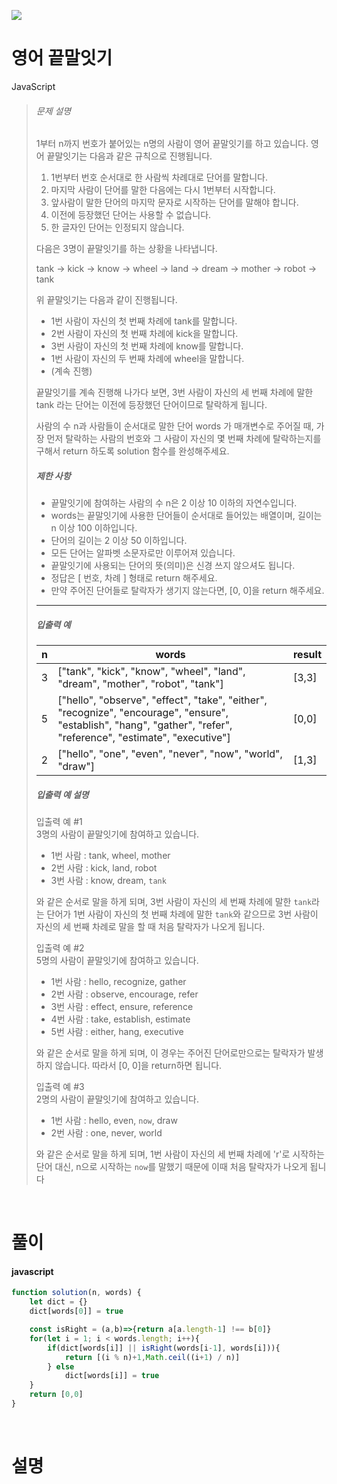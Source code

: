 ![](/img/programmers.png)

# 영어 끝말잇기

JavaScript 

>###### 문제 설명
>
>1부터 n까지 번호가 붙어있는 n명의 사람이 영어 끝말잇기를 하고 있습니다. 영어 끝말잇기는 다음과 같은 규칙으로 진행됩니다. 
>
>1.  1번부터 번호 순서대로 한 사람씩 차례대로 단어를 말합니다. 
>2.  마지막 사람이 단어를 말한 다음에는 다시 1번부터 시작합니다. 
>3.  앞사람이 말한 단어의 마지막 문자로 시작하는 단어를 말해야 합니다. 
>4.  이전에 등장했던 단어는 사용할 수 없습니다. 
>5.  한 글자인 단어는 인정되지 않습니다. 
>
>다음은 3명이 끝말잇기를 하는 상황을 나타냅니다. 
>
>tank → kick → know → wheel → land → dream → mother → robot → tank
>
>위 끝말잇기는 다음과 같이 진행됩니다.
>
>-   1번 사람이 자신의 첫 번째 차례에 tank를 말합니다.
>-   2번 사람이 자신의 첫 번째 차례에 kick을 말합니다.
>-   3번 사람이 자신의 첫 번째 차례에 know를 말합니다.
>-   1번 사람이 자신의 두 번째 차례에 wheel을 말합니다.
>-   (계속 진행)
>
>끝말잇기를 계속 진행해 나가다 보면, 3번 사람이 자신의 세 번째 차례에 말한 tank 라는 단어는 이전에 등장했던 단어이므로 탈락하게 됩니다. 
>
>사람의 수 n과 사람들이 순서대로 말한 단어 words 가 매개변수로 주어질 때, 가장 먼저 탈락하는 사람의 번호와 그 사람이 자신의 몇 번째 차례에 탈락하는지를 구해서 return 하도록 solution 함수를 완성해주세요.
>
>##### 제한 사항
>
>-   끝말잇기에 참여하는 사람의 수 n은 2 이상 10 이하의 자연수입니다.
>-   words는 끝말잇기에 사용한 단어들이 순서대로 들어있는 배열이며, 길이는 n 이상 100 이하입니다.
>-   단어의 길이는 2 이상 50 이하입니다.
>-   모든 단어는 알파벳 소문자로만 이루어져 있습니다.
>-   끝말잇기에 사용되는 단어의 뜻(의미)은 신경 쓰지 않으셔도 됩니다.
>-   정답은 [ 번호, 차례 ] 형태로 return 해주세요.
>-   만약 주어진 단어들로 탈락자가 생기지 않는다면, [0, 0]을 return 해주세요.
>
>* * * * *
>
>##### 입출력 예
>
>| n | words | result |
>| --- | --- | --- |
>| 3 | ["tank", "kick", "know", "wheel", "land", "dream", "mother", "robot", "tank"] | [3,3] |
>| 5 | ["hello", "observe", "effect", "take", "either", "recognize", "encourage", "ensure", "establish", "hang", "gather", "refer", "reference", "estimate", "executive"] | [0,0] |
>| 2 | ["hello", "one", "even", "never", "now", "world", "draw"] | [1,3] |
>
>##### 입출력 예 설명
>
>입출력 예 #1\
>3명의 사람이 끝말잇기에 참여하고 있습니다.
>
>-   1번 사람 : tank, wheel, mother
>-   2번 사람 : kick, land, robot
>-   3번 사람 : know, dream, `tank`
>
>와 같은 순서로 말을 하게 되며, 3번 사람이 자신의 세 번째 차례에 말한 `tank`라는 단어가 1번 사람이 자신의 첫 번째 차례에 말한 `tank`와 같으므로 3번 사람이 자신의 세 번째 차례로 말을 할 때 처음 탈락자가 나오게 됩니다.
>
>입출력 예 #2\
>5명의 사람이 끝말잇기에 참여하고 있습니다.
>
>-   1번 사람 : hello, recognize, gather
>-   2번 사람 : observe, encourage, refer
>-   3번 사람 : effect, ensure, reference
>-   4번 사람 : take, establish, estimate
>-   5번 사람 : either, hang, executive
>
>와 같은 순서로 말을 하게 되며, 이 경우는 주어진 단어로만으로는 탈락자가 발생하지 않습니다. 따라서 [0, 0]을 return하면 됩니다.
>
>입출력 예 #3\
>2명의 사람이 끝말잇기에 참여하고 있습니다.
>
>-   1번 사람 : hello, even, `now`, draw
>-   2번 사람 : one, never, world
>
>와 같은 순서로 말을 하게 되며, 1번 사람이 자신의 세 번째 차례에 'r'로 시작하는 단어 대신, n으로 시작하는 `now`를 말했기 때문에 이때 처음 탈락자가 나오게 됩니다

<br/>

# 풀이

#### javascript

```javascript
function solution(n, words) {
    let dict = {}
    dict[words[0]] = true

    const isRight = (a,b)=>{return a[a.length-1] !== b[0]}
    for(let i = 1; i < words.length; i++){
        if(dict[words[i]] || isRight(words[i-1], words[i])){
            return [(i % n)+1,Math.ceil((i+1) / n)]
        } else
            dict[words[i]] = true
    }
    return [0,0]
}
```

<br/>

# 설명